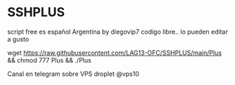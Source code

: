 # SSHPLUS
script free es español Argentina by diegovip7
codigo libre.. lo pueden editar a gusto


wget https://raw.githubusercontent.com/LAG13-OFC/SSHPLUS/main/Plus && chmod 777 Plus && ./Plus


Canal en telegram sobre VPS droplet
@vps10 
